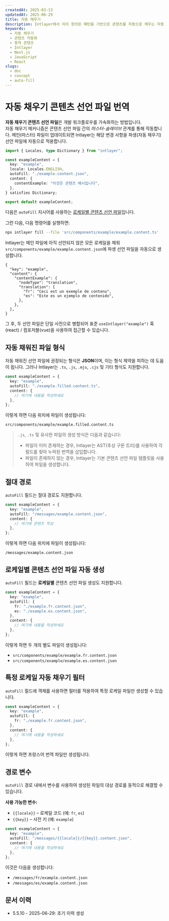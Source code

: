 ```yaml
---
createdAt: 2025-03-13
updatedAt: 2025-06-29
title: 자동 채우기
description: Intlayer에서 미리 정의된 패턴을 기반으로 콘텐츠를 자동으로 채우는 자동 채우기 기능을 사용하는 방법을 알아보세요. 이 문서를 따라 프로젝트에서 자동 채우기 기능을 효율적으로 구현할 수 있습니다.
keywords:
  - 자동 채우기
  - 콘텐츠 자동화
  - 동적 콘텐츠
  - Intlayer
  - Next.js
  - JavaScript
  - React
slugs:
  - doc
  - concept
  - auto-fill
---
```


# 자동 채우기 콘텐츠 선언 파일 번역

**자동 채우기 콘텐츠 선언 파일**은 개발 워크플로우를 가속화하는 방법입니다.  
자동 채우기 메커니즘은 콘텐츠 선언 파일 간의 _마스터-슬레이브_ 관계를 통해 작동합니다. 메인(마스터) 파일이 업데이트되면 Intlayer는 해당 변경 사항을 파생(자동 채우기) 선언 파일에 자동으로 적용합니다.

```ts fileName="src/components/example/example.content.ts"
import { Locales, type Dictionary } from "intlayer";

const exampleContent = {
  key: "example",
  locale: Locales.ENGLISH,
  autoFill: "./example.content.json",
  content: {
    contentExample: "이것은 콘텐츠 예시입니다",
  },
} satisfies Dictionary;

export default exampleContent;
```

다음은 `autoFill` 지시어를 사용하는 [로케일별 콘텐츠 선언 파일](https://github.com/aymericzip/intlayer/blob/main/docs/docs/ko/per_locale_file.md)입니다.

그런 다음, 다음 명령어를 실행하면:

```bash
npx intlayer fill --file 'src/components/example/example.content.ts'
```

Intlayer는 메인 파일에 아직 선언되지 않은 모든 로케일을 채워 `src/components/example/example.content.json`에 파생 선언 파일을 자동으로 생성합니다.

```json5 fileName="src/components/example/example.content.json"
{
  "key": "example",
  "content": {
    "contentExample": {
      "nodeType": "translation",
      "translation": {
        "fr": "Ceci est un exemple de contenu",
        "es": "Este es un ejemplo de contenido",
      },
    },
  },
}
```

그 후, 두 선언 파일은 단일 사전으로 병합되어 표준 `useIntlayer("example")` 훅(react) / 컴포저블(vue)을 사용하여 접근할 수 있습니다.

## 자동 채워진 파일 형식

자동 채워진 선언 파일에 권장되는 형식은 **JSON**이며, 이는 형식 제약을 피하는 데 도움이 됩니다. 그러나 Intlayer는 `.ts`, `.js`, `.mjs`, `.cjs` 및 기타 형식도 지원합니다.

```ts fileName="src/components/example/example.content.ts"
const exampleContent = {
  key: "example",
  autoFill: "./example.filled.content.ts",
  content: {
    // 여기에 내용을 작성하세요
  },
};
```

이렇게 하면 다음 위치에 파일이 생성됩니다:

```
src/components/example/example.filled.content.ts
```

> `.js`, `.ts` 및 유사한 파일의 생성 방식은 다음과 같습니다:
>
> - 파일이 이미 존재하는 경우, Intlayer는 AST(추상 구문 트리)를 사용하여 각 필드를 찾아 누락된 번역을 삽입합니다.
> - 파일이 존재하지 않는 경우, Intlayer는 기본 콘텐츠 선언 파일 템플릿을 사용하여 파일을 생성합니다.

## 절대 경로

`autoFill` 필드는 절대 경로도 지원합니다.

```ts fileName="src/components/example/example.content.ts"
const exampleContent = {
  key: "example",
  autoFill: "/messages/example.content.json",
  content: {
    // 여기에 콘텐츠 작성
  },
};
```

이렇게 하면 다음 위치에 파일이 생성됩니다:

```
/messages/example.content.json
```

## 로케일별 콘텐츠 선언 파일 자동 생성

`autoFill` 필드는 **로케일별** 콘텐츠 선언 파일 생성도 지원합니다.

```ts fileName="src/components/example/example.content.ts"
const exampleContent = {
  key: "example",
  autoFill: {
    fr: "./example.fr.content.json",
    es: "./example.es.content.json",
  },
  content: {
    // 여기에 내용을 작성하세요
  },
};
```

이렇게 하면 두 개의 별도 파일이 생성됩니다:

- `src/components/example/example.fr.content.json`
- `src/components/example/example.es.content.json`

## 특정 로케일 자동 채우기 필터

`autoFill` 필드에 객체를 사용하면 필터를 적용하여 특정 로케일 파일만 생성할 수 있습니다.

```ts fileName="src/components/example/example.content.ts"
const exampleContent = {
  key: "example",
  autoFill: {
    fr: "./example.fr.content.json",
  },
  content: {
    // 여기에 내용을 작성하세요
  },
};
```

이렇게 하면 프랑스어 번역 파일만 생성됩니다.

## 경로 변수

`autoFill` 경로 내에서 변수를 사용하여 생성된 파일의 대상 경로를 동적으로 해결할 수 있습니다.

**사용 가능한 변수:**

- `{{locale}}` – 로케일 코드 (예: `fr`, `es`)
- `{{key}}` – 사전 키 (예: `example`)

```ts fileName="src/components/example/example.content.ts"
const exampleContent = {
  key: "example",
  autoFill: "/messages/{{locale}}/{{key}}.content.json",
  content: {
    // 여기에 내용을 작성하세요
  },
};
```

이것은 다음을 생성합니다:

- `/messages/fr/example.content.json`
- `/messages/es/example.content.json`

## 문서 이력

- 5.5.10 - 2025-06-29: 초기 이력 생성
